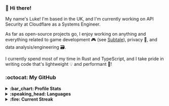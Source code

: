 ### :wave: Hi there!

My name's Luke! I'm based in the UK, and I'm currently working on API Security at Cloudflare as a Systems Engineer.

As far as open-source projects go, I enjoy working on anything and everything related to game development :video_game: (see [Subtale](https://github.com/subtalegames)), privacy :eyes:, and data analysis/engineering :card_file_box:.

I currently spend most of my time in Rust and TypeScript, and I take pride in writing code that's lightweight :bulb: and performant :muscle:!

### :octocat: My GitHub

<details>
  <summary><strong>:bar_chart: Profile Stats</strong></summary>
  <br />
  
  ![GitHub Stats](https://github-readme-stats.vercel.app/api?show_icons=true&username=lukecarr)
</details>

<details>
  <summary><strong>:speaking_head: Languages</strong></summary>
  <br />
  
  ![GitHub Languages](https://github-readme-stats.vercel.app/api/top-langs?layout=compact&hide_title=true&langs_count=10&username=lukecarr)
</details>

<details>
  <summary><strong>:fire: Current Streak</strong></summary>
  <br />
  
  ![GitHub Streak](https://streak-stats.demolab.com/?user=lukecarr)
</details>

